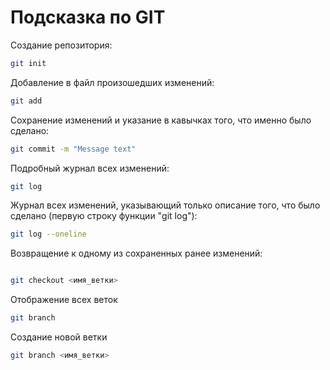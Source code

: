 # Подсказка по GIT

Создание репозитория:
```sh
git init
```

Добавление в файл произошедших изменений:
```sh
git add
```

Сохранение изменений и указание в кавычках того, что именно было сделано:
```sh
git commit -m "Message text"
```

Подробный журнал всех изменений:
```sh
git log
```

Журнал всех изменений, указывающий только описание того, что было сделано (первую строку функции "git log"):
```sh
git log --oneline
```

Возвращение к одному из сохраненных ранее изменений:
```sh

git checkout <имя_ветки>
```

Отображение всех веток
```sh
git branch
```

Создание новой ветки
```sh
git branch <имя_ветки>
```
